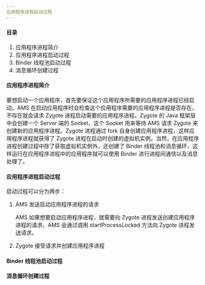 ```yaml
---
应用程序进程启动过程
---
```


#### 目录

1. 应用程序进程简介
2. 应用程序进程启动过程
3. Binder 线程池启动过程
4. 消息循环创建过程

#### 应用程序进程简介

要想启动一个应用程序，首先要保证这个应用程序所需要的应用程序进程已经启动。AMS 在启动应用程序时会检查这个应用程序需要的应用程序进程是否存在，不存在就会请求 Zygote 进程启动需要的应用程序进程。Zygote 的 Java 框架层中会创建一个 Server 端的 Socket，这个 Socket 用来等待 AMS 请求 Zygote 来创建新的应用程序进程。Zygote 进程通过 fork 自身创建应用程序进程，这样应用程序进程就获得了 Zygote 进程在启动时创建的虚拟机实例。当然，在应用程序进程创建过程中除了获取虚拟机实例外，还创建了 Binder 线程池和消息循环，这样运行在应用程序进程中的应用程序就可以使用 Binder 进行进程间通信以及消息处理了。

#### 应用程序进程启动过程

启动过程可以分为两步：

1. AMS 发送启动应用程序进程的请求

   AMS 如果想要启动应用程序进程，就需要向 Zygote 进程发送创建应用程序进程的请求，AMS 会通过调用 startProcessLocked 方法向 Zygote 进程发送请求。

2. Zygote 接受请求并创建应用程序进程

#### Binder 线程池启动过程



#### 消息循环创建过程

